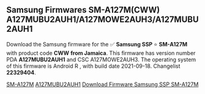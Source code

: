 <h2>Samsung Firmwares SM-A127M(CWW) A127MUBU2AUH1/A127MOWE2AUH3/A127MUBU2AUH1</h2>
Download the Samsung firmware for the ✅ <strong>Samsung SSP </strong> ⭐ <strong>SM-A127M</strong> with product code <strong>CWW</strong> <strong> from Jamaica</strong>. This firmware has version number PDA <strong>A127MUBU2AUH1</strong> and CSC A127MOWE2AUH3. The operating system of this firmware is Android R , with build date 2021-09-18. Changelist <strong>22329404</strong>.


[SM-A127M](https://samfirm.shop/samsung/model/SM-A127M)
[A127MUBU2AUH1](https://samfirm.shop/samsung/pda/A127MUBU2AUH1)
[Download Firmware Samsung SSP SM-A127M](https://samfirm.shop/samsung/firmware/458158)
